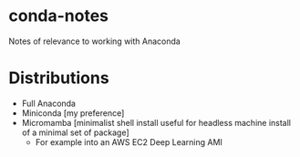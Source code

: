 # conda-notes
Notes of relevance to working with Anaconda

# Distributions
- Full Anaconda
- Miniconda [my preference]
- Micromamba [minimalist shell install useful for headless machine install of a minimal set of package]
	- For example into an AWS EC2 Deep Learning AMI